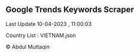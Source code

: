 

## Google Trends Keywords Scraper 
 
Last Update 10-04-2023 , 11:00:03

Country List :
VIETNAM.json



© Abdul Muttaqin 
